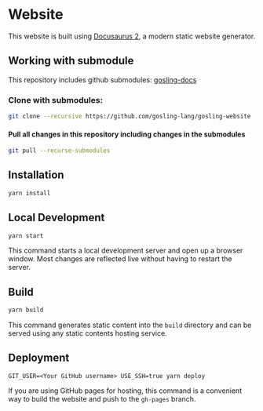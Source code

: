 # Website

This website is built using [Docusaurus 2](https://v2.docusaurus.io/), a modern static website generator.

## Working with submodule
This repository includes github submodules: [gosling-docs](https://github.com/gosling-lang/gosling-docs)

### Clone with submodules:
```sh
git clone --recursive https://github.com/gosling-lang/gosling-website
```

#### Pull all changes in this repository including changes in the submodules
```sh
git pull --recurse-submodules
```

## Installation

```sh
yarn install
```

## Local Development

```sh
yarn start
```

This command starts a local development server and open up a browser window. Most changes are reflected live without having to restart the server.

## Build

```sh
yarn build
```

This command generates static content into the `build` directory and can be served using any static contents hosting service.

## Deployment

```console
GIT_USER=<Your GitHub username> USE_SSH=true yarn deploy
```

If you are using GitHub pages for hosting, this command is a convenient way to build the website and push to the `gh-pages` branch.
